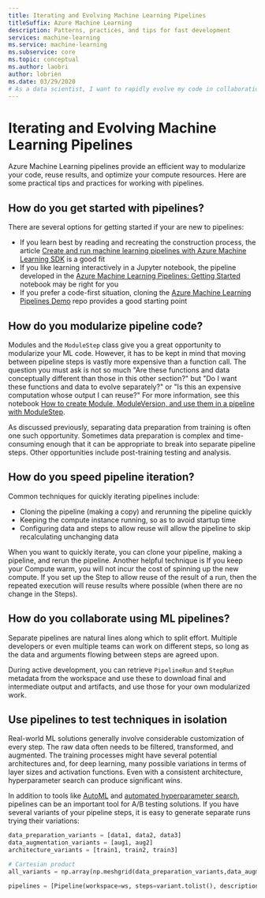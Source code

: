 ```yaml
---
title: Iterating and Evolving Machine Learning Pipelines
titleSuffix: Azure Machine Learning
description: Patterns, practices, and tips for fast development
services: machine-learning
ms.service: machine-learning
ms.subservice: core
ms.topic: conceptual
ms.author: laobri
author: lobrien
ms.date: 03/29/2020
# As a data scientist, I want to rapidly evolve my code in collaboration with my colleagues
---
```


# Iterating and Evolving Machine Learning Pipelines

Azure Machine Learning pipelines provide an efficient way to modularize your code, reuse results, and optimize your compute resources. Here are some practical tips and practices for working with pipelines.

## How do you get started with pipelines?

There are several options for getting started if your are new to pipelines:

* If you learn best by reading and recreating the construction process, the article [Create and run machine learning pipelines with Azure Machine Learning SDK](how-to-create-your-first-pipeline.md) is a good fit 
* If you like learning interactively in a Jupyter notebook, the pipeline developed in the [Azure Machine Learning Pipelines: Getting Started](https://github.com/Azure/MachineLearningNotebooks/blob/master/how-to-use-azureml/machine-learning-pipelines/intro-to-pipelines/aml-pipelines-getting-started.ipynb) notebook may be right for you
* If you prefer a code-first situation, cloning the [Azure Machine Learning Pipelines Demo](https://github.com/microsoft/aml-pipelines-demo) repo provides a good starting point

## How do you modularize pipeline code? 

Modules and the `ModuleStep` class give you a great opportunity to modularize your ML code. However, it has to be kept in mind that moving between pipeline steps is vastly more expensive than a function call. The question you must ask is not so much "Are these functions and data conceptually different than those in this other section?" but "Do I want these functions and data to evolve separately?" or "Is this an expensive computation whose output I can reuse?" For more information, see this notebook [How to create Module, ModuleVersion, and use them in a pipeline with ModuleStep](https://github.com/Azure/MachineLearningNotebooks/blob/master/how-to-use-azureml/machine-learning-pipelines/intro-to-pipelines/aml-pipelines-how-to-use-modulestep.ipynb).

As discussed previously, separating data preparation from training is often one such opportunity. Sometimes data preparation is complex and time-consuming enough that it can be appropriate to break into separate pipeline steps. Other opportunities include post-training testing and analysis. 

## How do you speed pipeline iteration? 

Common techniques for quickly iterating pipelines include: 

- Cloning the pipeline (making a copy) and rerunning the pipeline quickly
- Keeping the compute instance running, so as to avoid startup time
- Configuring data and steps to allow reuse will allow the pipeline to skip recalculating unchanging data

When you want to quickly iterate, you can clone your pipeline, making a pipeline, and rerun the pipeline. Another helpful technique is If you keep your Compute warm, you will not incur the cost of spinning up the new compute. If you set up the Step to allow reuse of the result of a run, then the repeated execution will reuse results where possible (when there are no change in the Steps).

## How do you collaborate using ML pipelines? 

Separate pipelines are natural lines along which to split effort. Multiple developers or even multiple teams can work on different steps, so long as the data and arguments flowing between steps are agreed upon. 

During active development, you can retrieve `PipelineRun` and `StepRun` metadata from the workspace and use these to download final and intermediate output and artifacts, and use those for your own modularized work.

## Use pipelines to test techniques in isolation

Real-world ML solutions generally involve considerable customization of every step. The raw data often needs to be filtered, transformed, and augmented. The training processes might have several potential architectures and, for deep learning, many possible variations in terms of layer sizes and activation functions. Even with a consistent architecture, hyperparameter search can produce significant wins.

In addition to tools like [AutoML](tk) and [automated hyperparameter search](tk), pipelines can be an important tool for A/B testing solutions. If you have several variants of your pipeline steps, it is easy to generate separate runs trying their variations: 

```python
data_preparation_variants = [data1, data2, data3]
data_augmentation_variants = [aug1, aug2]
architecture_variants = [train1, train2, train3]

# Cartesian product
all_variants = np.array(np.meshgrid(data_preparation_variants,data_augmentation_variants,architecture_variants)).T.reshape(-1,3)

pipelines = [Pipeline(workspace=ws, steps=variant.tolist(), description=str(variant)) for variant in all_variants]

```

